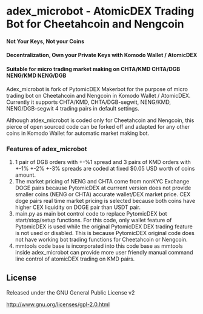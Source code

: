 
# adex_microbot - AtomicDEX Trading Bot for Cheetahcoin and Nengcoin
#### Not Your Keys, Not your Coins
#### Decentralization, Own your Private Keys with Komodo Wallet / AtomicDEX
#### Suitable for micro trading market making on CHTA/KMD CHTA/DGB NENG/KMD NENG/DGB

Adex_microbot is fork of PytomicDEX Makerbot for the purpose of micro trading bot on Cheetahcoin and Nengcoin in Komodo Wallet / AtomicDEX.
Currently it supports CHTA/KMD, CHTA/DGB-segwit, NENG/KMD, NENG/DGB-segwit 4 trading pairs in default settings.

Although atdex_microbot is coded only for Cheetahcoin and Nengcoin, this pierce of open sourced code can be forked off and adapted for any other
coins in Komodo Wallet for automatic market making bot.

### Features of adex_microbot

1. 1 pair of DGB orders with +-%1 spread and 3 pairs of KMD orders with +-1% +-2% +-3% spreads are coded at fixed $0.05 USD worth of coins amount.
2. The market pricing of NENG and CHTA come from nonKYC Exchange DOGE pairs because PytomicDEX at currrent version does not provide smaller coins (NENG or CHTA)
accurate wallet/DEX market price. CEX doge pairs real time market pricing is selected because both coins have higher CEX liquidity on DOGE pair than USDT pair.
3. main.py as main bot control code to replace PytomicDEX bot start/stop/setup functions. For this code, only wallet feature of PytomicDEX is used while the original PytomicDEX DEX trading feature is
not used or disabled.  This is because PytomicDEX original code does not have working bot trading functions for Cheetahcoin or Nengcoin.
4. mmtools code base is incorporated into this code base as mmtools inside adex_microbot can provide more user friendly manual command line control of atomicDEX trading on KMD pairs.

License
-------
Released under the GNU General Public License v2

http://www.gnu.org/licenses/gpl-2.0.html
